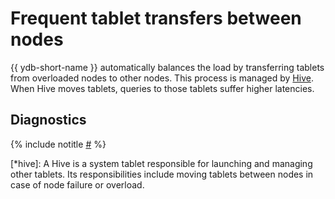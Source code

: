 # Frequent tablet transfers between nodes

{{ ydb-short-name }} automatically balances the load by transferring tablets from overloaded nodes to other nodes. This process is managed by [Hive](*hive). When Hive moves tablets, queries to those tablets suffer higher latencies.

## Diagnostics

{% include notitle [#](_includes/tablets-moved.md) %}


[*hive]: A Hive is a system tablet responsible for launching and managing other tablets. Its responsibilities include moving tablets between nodes in case of node failure or overload.